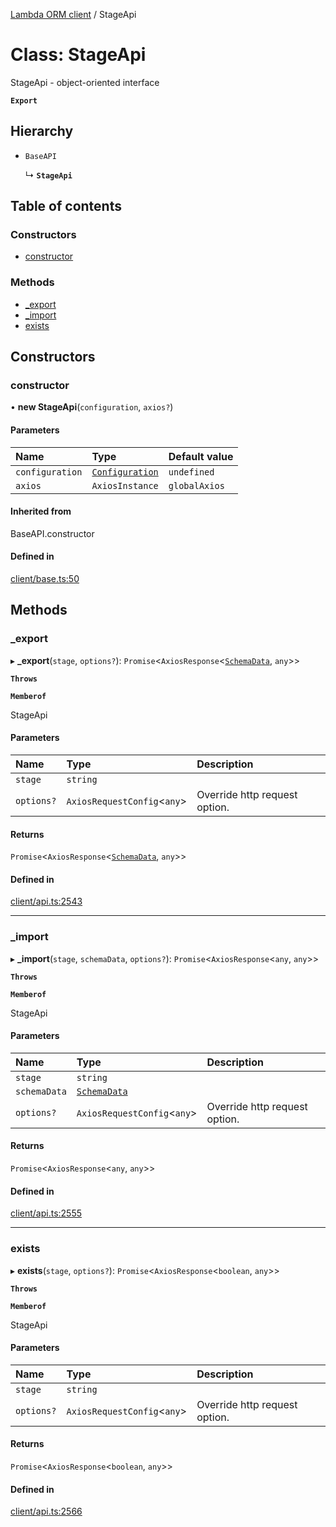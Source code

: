 [Lambda ORM client](../README.md) / StageApi

# Class: StageApi

StageApi - object-oriented interface

**`Export`**

## Hierarchy

- `BaseAPI`

  ↳ **`StageApi`**

## Table of contents

### Constructors

- [constructor](StageApi.md#constructor)

### Methods

- [\_export](StageApi.md#_export)
- [\_import](StageApi.md#_import)
- [exists](StageApi.md#exists)

## Constructors

### constructor

• **new StageApi**(`configuration`, `axios?`)

#### Parameters

| Name | Type | Default value |
| :------ | :------ | :------ |
| `configuration` | [`Configuration`](Configuration.md) | `undefined` |
| `axios` | `AxiosInstance` | `globalAxios` |

#### Inherited from

BaseAPI.constructor

#### Defined in

[client/base.ts:50](https://github.com/FlavioLionelRita/lambdaorm-client-node/blob/3b26fb2/src/lib/client/base.ts#L50)

## Methods

### \_export

▸ **_export**(`stage`, `options?`): `Promise`<`AxiosResponse`<[`SchemaData`](../interfaces/SchemaData.md), `any`\>\>

**`Throws`**

**`Memberof`**

StageApi

#### Parameters

| Name | Type | Description |
| :------ | :------ | :------ |
| `stage` | `string` |  |
| `options?` | `AxiosRequestConfig`<`any`\> | Override http request option. |

#### Returns

`Promise`<`AxiosResponse`<[`SchemaData`](../interfaces/SchemaData.md), `any`\>\>

#### Defined in

[client/api.ts:2543](https://github.com/FlavioLionelRita/lambdaorm-client-node/blob/3b26fb2/src/lib/client/api.ts#L2543)

___

### \_import

▸ **_import**(`stage`, `schemaData`, `options?`): `Promise`<`AxiosResponse`<`any`, `any`\>\>

**`Throws`**

**`Memberof`**

StageApi

#### Parameters

| Name | Type | Description |
| :------ | :------ | :------ |
| `stage` | `string` |  |
| `schemaData` | [`SchemaData`](../interfaces/SchemaData.md) |  |
| `options?` | `AxiosRequestConfig`<`any`\> | Override http request option. |

#### Returns

`Promise`<`AxiosResponse`<`any`, `any`\>\>

#### Defined in

[client/api.ts:2555](https://github.com/FlavioLionelRita/lambdaorm-client-node/blob/3b26fb2/src/lib/client/api.ts#L2555)

___

### exists

▸ **exists**(`stage`, `options?`): `Promise`<`AxiosResponse`<`boolean`, `any`\>\>

**`Throws`**

**`Memberof`**

StageApi

#### Parameters

| Name | Type | Description |
| :------ | :------ | :------ |
| `stage` | `string` |  |
| `options?` | `AxiosRequestConfig`<`any`\> | Override http request option. |

#### Returns

`Promise`<`AxiosResponse`<`boolean`, `any`\>\>

#### Defined in

[client/api.ts:2566](https://github.com/FlavioLionelRita/lambdaorm-client-node/blob/3b26fb2/src/lib/client/api.ts#L2566)
